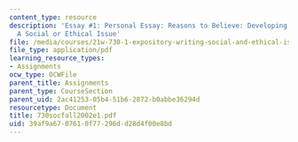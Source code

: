 ```yaml
---
content_type: resource
description: 'Essay #1: Personal Essay: Reasons to Believe: Developing Awareness of
  A Social or Ethical Issue'
file: /media/courses/21w-730-1-expository-writing-social-and-ethical-issues-in-print-photography-and-film-fall-2005/39af9a6707610f77296dd28d4f00e8bd_730socfall2002e1.pdf
file_type: application/pdf
learning_resource_types:
- Assignments
ocw_type: OCWFile
parent_title: Assignments
parent_type: CourseSection
parent_uid: 2ac41253-05b4-51b6-2872-b0abbe36294d
resourcetype: Document
title: 730socfall2002e1.pdf
uid: 39af9a67-0761-0f77-296d-d28d4f00e8bd
---
```

